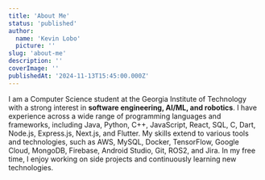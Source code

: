 ```yaml
---
title: 'About Me'
status: 'published'
author:
  name: 'Kevin Lobo'
  picture: ''
slug: 'about-me'
description: ''
coverImage: ''
publishedAt: '2024-11-13T15:45:00.000Z'
---
```


I am a Computer Science student at the Georgia Institute of Technology with a strong interest in **software engineering, AI/ML, and robotics**. I have experience across a wide range of programming languages and frameworks, including Java, Python, C++, JavaScript, React, SQL, C, Dart, Node.js, Express.js, Next.js, and Flutter. My skills extend to various tools and technologies, such as AWS, MySQL, Docker, TensorFlow, Google Cloud, MongoDB, Firebase, Android Studio, Git, ROS2, and Jira. In my free time, I enjoy working on side projects and continuously learning new technologies.
